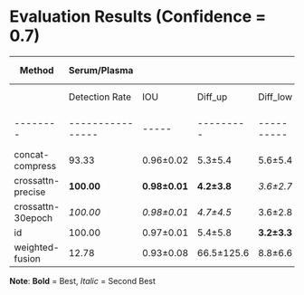 # Evaluation Results (Confidence = 0.7)

| Method | Serum/Plasma | | | | Buffy Coat | | | |
|--------|--------------|----|----|----|-----------|----|----|----|
| | Detection Rate | IOU | Diff_up | Diff_low | Detection Rate | IOU | Diff_up | Diff_low |
|--------|----------------|-----|---------|----------|----------------|-----|---------|----------|
| concat-compress | 93.33 | 0.96±0.02 | 5.3±5.4 | 5.6±5.4 | 89.72 | **0.78±0.07** | **4.3±3.1** | **2.2±1.5** |
| crossattn-precise | **100.00** | **0.98±0.01** | **4.2±3.8** | _3.6±2.7_ | _93.06_ | 0.77±0.07 | 4.5±2.9 | 2.7±1.8 |
| crossattn-30epoch | _100.00_ | _0.98±0.01_ | _4.7±4.5_ | 3.6±2.8 | **94.72** | 0.76±0.07 | 4.7±3.1 | 2.6±2.0 |
| id | 100.00 | 0.97±0.01 | 5.4±5.8 | **3.2±3.3** | 91.67 | _0.78±0.07_ | _4.3±2.9_ | _2.3±1.6_ |
| weighted-fusion | 12.78 | 0.93±0.08 | 66.5±125.6 | 8.8±6.6 | 41.39 | 0.71±0.16 | 4.5±7.1 | 3.5±5.0 |


**Note**: **Bold** = Best, _Italic_ = Second Best
